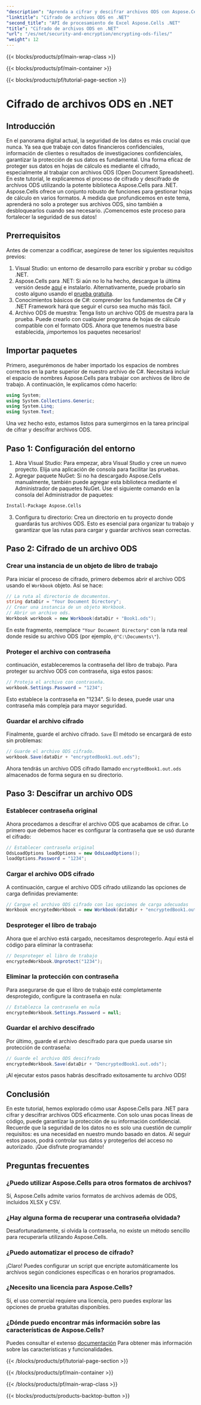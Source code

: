 ```yaml
---
"description": "Aprenda a cifrar y descifrar archivos ODS con Aspose.Cells para .NET. Una guía paso a paso para proteger sus datos."
"linktitle": "Cifrado de archivos ODS en .NET"
"second_title": "API de procesamiento de Excel Aspose.Cells .NET"
"title": "Cifrado de archivos ODS en .NET"
"url": "/es/net/security-and-encryption/encrypting-ods-files/"
"weight": 12
---
```


{{< blocks/products/pf/main-wrap-class >}}

{{< blocks/products/pf/main-container >}}

{{< blocks/products/pf/tutorial-page-section >}}

# Cifrado de archivos ODS en .NET

## Introducción
En el panorama digital actual, la seguridad de los datos es más crucial que nunca. Ya sea que trabaje con datos financieros confidenciales, información de clientes o resultados de investigaciones confidenciales, garantizar la protección de sus datos es fundamental. Una forma eficaz de proteger sus datos en hojas de cálculo es mediante el cifrado, especialmente al trabajar con archivos ODS (Open Document Spreadsheet). En este tutorial, le explicaremos el proceso de cifrado y descifrado de archivos ODS utilizando la potente biblioteca Aspose.Cells para .NET.
Aspose.Cells ofrece un conjunto robusto de funciones para gestionar hojas de cálculo en varios formatos. A medida que profundicemos en este tema, aprenderá no solo a proteger sus archivos ODS, sino también a desbloquearlos cuando sea necesario. ¡Comencemos este proceso para fortalecer la seguridad de sus datos!
## Prerrequisitos
Antes de comenzar a codificar, asegúrese de tener los siguientes requisitos previos:
1. Visual Studio: un entorno de desarrollo para escribir y probar su código .NET.
2. Aspose.Cells para .NET: Si aún no lo ha hecho, descargue la última versión desde [aquí](https://releases.aspose.com/cells/net/) e instalarlo. Alternativamente, puede probarlo sin costo alguno usando el [prueba gratuita](https://releases.aspose.com/).
3. Conocimientos básicos de C#: comprender los fundamentos de C# y .NET Framework hará que seguir el curso sea mucho más fácil.
4. Archivo ODS de muestra: Tenga listo un archivo ODS de muestra para la prueba. Puede crearlo con cualquier programa de hojas de cálculo compatible con el formato ODS.
Ahora que tenemos nuestra base establecida, ¡importemos los paquetes necesarios!
## Importar paquetes
Primero, asegurémonos de haber importado los espacios de nombres correctos en la parte superior de nuestro archivo de C#. Necesitará incluir el espacio de nombres Aspose.Cells para trabajar con archivos de libro de trabajo. A continuación, le explicamos cómo hacerlo:
```csharp
using System;
using System.Collections.Generic;
using System.Linq;
using System.Text;
```
Una vez hecho esto, estamos listos para sumergirnos en la tarea principal de cifrar y descifrar archivos ODS.
## Paso 1: Configuración del entorno
1. Abra Visual Studio: Para empezar, abra Visual Studio y cree un nuevo proyecto. Elija una aplicación de consola para facilitar las pruebas.
2. Agregar paquete NuGet: Si no ha descargado Aspose.Cells manualmente, también puede agregar esta biblioteca mediante el Administrador de paquetes NuGet. Use el siguiente comando en la consola del Administrador de paquetes:
```bash
Install-Package Aspose.Cells
```
3. Configura tu directorio: Crea un directorio en tu proyecto donde guardarás tus archivos ODS. Esto es esencial para organizar tu trabajo y garantizar que las rutas para cargar y guardar archivos sean correctas.

## Paso 2: Cifrado de un archivo ODS
### Crear una instancia de un objeto de libro de trabajo
Para iniciar el proceso de cifrado, primero debemos abrir el archivo ODS usando el `Workbook` objeto. Así se hace:
```csharp
// La ruta al directorio de documentos.
string dataDir = "Your Document Directory";
// Crear una instancia de un objeto Workbook.
// Abrir un archivo ods.
Workbook workbook = new Workbook(dataDir + "Book1.ods");
```
En este fragmento, reemplace `"Your Document Directory"` con la ruta real donde reside su archivo ODS (por ejemplo, `@"C:\Documents\"`).
### Proteger el archivo con contraseña
continuación, estableceremos la contraseña del libro de trabajo. Para proteger su archivo ODS con contraseña, siga estos pasos:
```csharp
// Proteja el archivo con contraseña.
workbook.Settings.Password = "1234";
```
Esto establece la contraseña en "1234". Si lo desea, puede usar una contraseña más compleja para mayor seguridad.
### Guardar el archivo cifrado
Finalmente, guarde el archivo cifrado. `Save` El método se encargará de esto sin problemas:
```csharp
// Guarde el archivo ODS cifrado.
workbook.Save(dataDir + "encryptedBook1.out.ods");
```
Ahora tendrás un archivo ODS cifrado llamado `encryptedBook1.out.ods` almacenados de forma segura en su directorio.
## Paso 3: Descifrar un archivo ODS
### Establecer contraseña original
Ahora procedamos a descifrar el archivo ODS que acabamos de cifrar. Lo primero que debemos hacer es configurar la contraseña que se usó durante el cifrado:
```csharp
// Establecer contraseña original
OdsLoadOptions loadOptions = new OdsLoadOptions();
loadOptions.Password = "1234";
```
### Cargar el archivo ODS cifrado
A continuación, cargue el archivo ODS cifrado utilizando las opciones de carga definidas previamente:
```csharp
// Cargue el archivo ODS cifrado con las opciones de carga adecuadas
Workbook encryptedWorkbook = new Workbook(dataDir + "encryptedBook1.out.ods", loadOptions);
```
### Desproteger el libro de trabajo
Ahora que el archivo está cargado, necesitamos desprotegerlo. Aquí está el código para eliminar la contraseña:
```csharp
// Desproteger el libro de trabajo
encryptedWorkbook.Unprotect("1234");
```
### Eliminar la protección con contraseña
Para asegurarse de que el libro de trabajo esté completamente desprotegido, configure la contraseña en nula:
```csharp
// Establezca la contraseña en nula
encryptedWorkbook.Settings.Password = null;
```
### Guardar el archivo descifrado
Por último, guarde el archivo descifrado para que pueda usarse sin protección de contraseña:
```csharp
// Guarde el archivo ODS descifrado
encryptedWorkbook.Save(dataDir + "DencryptedBook1.out.ods");
```
¡Al ejecutar estos pasos habrás descifrado exitosamente tu archivo ODS!
## Conclusión
En este tutorial, hemos explorado cómo usar Aspose.Cells para .NET para cifrar y descifrar archivos ODS eficazmente. Con solo unas pocas líneas de código, puede garantizar la protección de su información confidencial. Recuerde que la seguridad de los datos no es solo una cuestión de cumplir requisitos: es una necesidad en nuestro mundo basado en datos.
Al seguir estos pasos, podrá controlar sus datos y protegerlos del acceso no autorizado. ¡Que disfrute programando!
## Preguntas frecuentes
### ¿Puedo utilizar Aspose.Cells para otros formatos de archivos?
Sí, Aspose.Cells admite varios formatos de archivos además de ODS, incluidos XLSX y CSV.
### ¿Hay alguna forma de recuperar una contraseña olvidada?
Desafortunadamente, si olvida la contraseña, no existe un método sencillo para recuperarla utilizando Aspose.Cells.
### ¿Puedo automatizar el proceso de cifrado?
¡Claro! Puedes configurar un script que encripte automáticamente los archivos según condiciones específicas o en horarios programados.
### ¿Necesito una licencia para Aspose.Cells?
Sí, el uso comercial requiere una licencia, pero puedes explorar las opciones de prueba gratuitas disponibles.
### ¿Dónde puedo encontrar más información sobre las características de Aspose.Cells?
Puedes consultar el extenso [documentación](https://reference.aspose.com/cells/net/) Para obtener más información sobre las características y funcionalidades.

{{< /blocks/products/pf/tutorial-page-section >}}

{{< /blocks/products/pf/main-container >}}

{{< /blocks/products/pf/main-wrap-class >}}

{{< blocks/products/products-backtop-button >}}